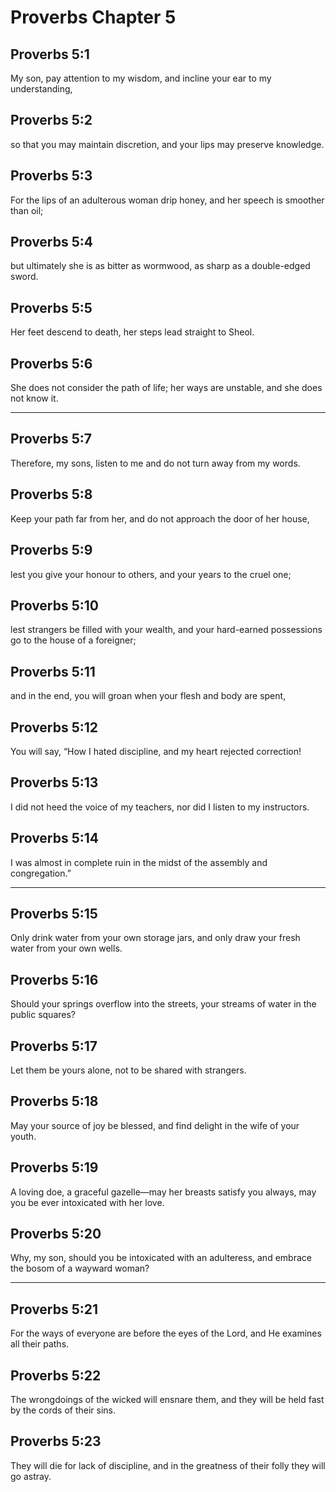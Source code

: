 # Proverbs Chapter 5

## Proverbs 5:1

My son, pay attention to my wisdom, and incline your ear to my understanding,

## Proverbs 5:2

so that you may maintain discretion, and your lips may preserve knowledge.

## Proverbs 5:3

For the lips of an adulterous woman drip honey, and her speech is smoother than oil;

## Proverbs 5:4

but ultimately she is as bitter as wormwood, as sharp as a double-edged sword.

## Proverbs 5:5

Her feet descend to death, her steps lead straight to Sheol.

## Proverbs 5:6

She does not consider the path of life; her ways are unstable, and she does not know it.

---

## Proverbs 5:7

Therefore, my sons, listen to me and do not turn away from my words.

## Proverbs 5:8

Keep your path far from her, and do not approach the door of her house,

## Proverbs 5:9

lest you give your honour to others, and your years to the cruel one;

## Proverbs 5:10

lest strangers be filled with your wealth, and your hard-earned possessions go to the house of a foreigner;

## Proverbs 5:11

and in the end, you will groan when your flesh and body are spent,

## Proverbs 5:12

You will say, “How I hated discipline, and my heart rejected correction!

## Proverbs 5:13

I did not heed the voice of my teachers, nor did I listen to my instructors.

## Proverbs 5:14

I was almost in complete ruin in the midst of the assembly and congregation.”

---

## Proverbs 5:15

Only drink water from your own storage jars, and only draw your fresh water from your own wells.

## Proverbs 5:16

Should your springs overflow into the streets, your streams of water in the public squares?

## Proverbs 5:17

Let them be yours alone, not to be shared with strangers.

## Proverbs 5:18

May your source of joy be blessed, and find delight in the wife of your youth.

## Proverbs 5:19

A loving doe, a graceful gazelle—may her breasts satisfy you always, may you be ever intoxicated with her love.

## Proverbs 5:20

Why, my son, should you be intoxicated with an adulteress, and embrace the bosom of a wayward woman?

---

## Proverbs 5:21

For the ways of everyone are before the eyes of the Lord, and He examines all their paths.

## Proverbs 5:22

The wrongdoings of the wicked will ensnare them, and they will be held fast by the cords of their sins.

## Proverbs 5:23

They will die for lack of discipline, and in the greatness of their folly they will go astray.
